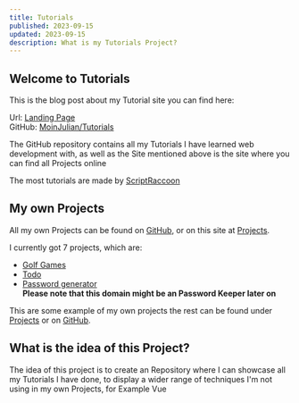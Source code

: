 ```yaml
---
title: Tutorials
published: 2023-09-15
updated: 2023-09-15
description: What is my Tutorials Project?
---
```


## Welcome to Tutorials

This is the blog post about my Tutorial site you can find here:

Url: [Landing Page](https://tutorial.moinjulian.com/)  
GitHub: [MoinJulian/Tutorials](https://github.com/MoinJulian/Tutorials)

The GitHub repository contains all my Tutorials I have learned web development with, as well as the Site mentioned above is the site where you can find all Projects online

The most tutorials are made by [ScriptRaccoon](https://scriptraccoon.dev)

## My own Projects

All my own Projects can be found on [GitHub](https://github.com/moinjulian), or on this site at [Projects](/projects).

I currently got 7 projects, which are:

- [Golf Games](https://golf.moinjulian.com)
- [Todo](https://todo.moinjulian.com)
- [Password generator](https://password.moinjulian.com)   
  **Please note that this domain might be an Password Keeper later on**

This are some example of my own projects the rest can be found under [Projects](/projects) or on [GitHub](https://github.com/moinjulian).

## What is the idea of this Project?

The idea of this project is to create an Repository where I can showcase all my Tutorials I have done, to display a wider range of techniques I'm not using in my own Projects, for Example Vue